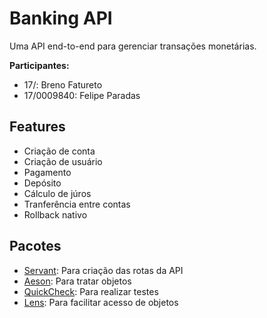# Banking API

Uma API end-to-end para gerenciar transações monetárias.


**Participantes:**
- 17/<preencher>: Breno Fatureto
- 17/0009840: Felipe Paradas

## Features

- Criação de conta
- Criação de usuário
- Pagamento
- Depósito
- Cálculo de júros
- Tranferência entre contas
- Rollback nativo

## Pacotes

- [Servant](https://hackage.haskell.org/package/servant): Para criação das rotas da API
- [Aeson](https://hackage.haskell.org/package/aeson): Para tratar objetos
- [QuickCheck](https://hackage.haskell.org/package/QuickCheck): Para realizar testes
- [Lens](https://hackage.haskell.org/package/lens): Para facilitar acesso de objetos


